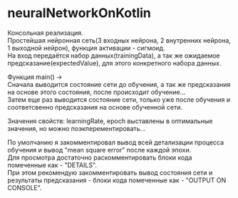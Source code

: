# neuralNetworkOnKotlin  
Консольная реализация.  
Простейшая нейронная сеть(3 входных нейрона, 2 внутренних нейрона, 1 выходной нейрон), функция активации - сигмоид.  
На вход передаётся набор данных(trainingData), а так же ожидаемое предсказание(expectedValue), для этого конкретного набора данных.  
  
Функция main() ->  
Сначала выводится состояние сети до обучения, а так же предсказания на основе этого состояния, после происходит обучение...  
Затем еще раз выводится состояние сети, только уже после обучения и соответсвенно предсказания на основе обученной сети.  
  
Значения свойств: learningRate, epoch выставлены в оптимальные значения, но можно поэкперементировать...  

По умолчанию я закомментировал вывод всей детализации процесса обучения и вывод "mean square error" после каждой эпохи.  
Для просмотра достаточно раскомментировать блоки кода помеченные как - "DETAILS".  
При этом рекомендую закомментировать вывод состояния сети и результаты предсказания - блоки кода помеченные как - "OUTPUT ON CONSOLE".
